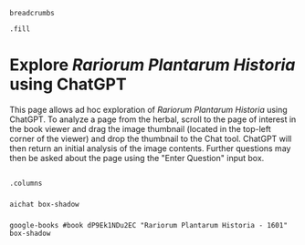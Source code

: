 `breadcrumbs`

`.fill`

# Explore *Rariorum Plantarum Historia* using ChatGPT

This page allows ad hoc exploration of *Rariorum Plantarum Historia* using ChatGPT.  To analyze a page from the herbal, scroll to the page of interest in the book viewer and drag the image thumbnail (located in the top-left corner of the viewer) and drop the thumbnail to the Chat tool.  ChatGPT will then return an initial analysis of the image contents.  Further questions may then be asked about the page using the "Enter Question" input box.

##
`.columns`

###

`aichat box-shadow`

###

`google-books #book dP9Ek1NDu2EC "Rariorum Plantarum Historia - 1601" box-shadow`
